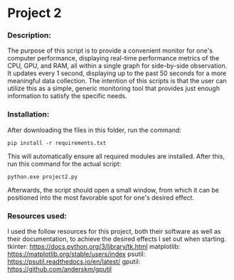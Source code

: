 # Project 2

### Description:
The purpose of this script is to provide a convenient monitor for one's computer performance, displaying real-time performance metrics of the CPU, GPU, and RAM, all within a single graph for side-by-side observation. It updates every 1 second, displaying up to the past 50 seconds for a more meaningful data collection. The intention of this scripts is that the user can utilize this as a simple, generic monitoring tool that provides just enough information to satisfy the specific needs.


### Installation:
After downloading the files in this folder, run the command:

    pip install -r requirements.txt

This will automatically ensure all required modules are installed. After this, run this command for the actual script:

    python.exe project2.py
Afterwards, the script should open a small window, from which it can be positioned into the most favorable spot for one's desired effect.


### Resources used:
I used the follow resources for this project, both their software as well as their documentation, to achieve the desired effects I set out when starting. 
tkinter:
https://docs.python.org/3/library/tk.html
matplotlib:
https://matplotlib.org/stable/users/index
psutil:
https://psutil.readthedocs.io/en/latest/
gputil:
https://github.com/anderskm/gputil
